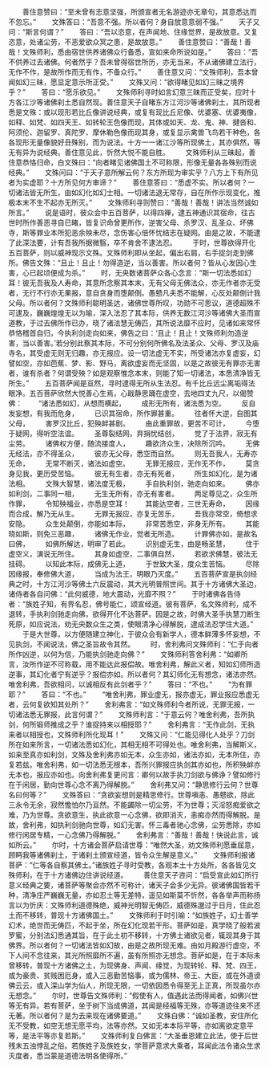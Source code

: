 <!-- { "loadSidebar": true } -->
　　善住意赞曰：“至未曾有志意坚强，所颁宣者无名游迹亦无章句，其意悉达而不忽忘。”
　　文殊答曰：“吾意不强。所以者何？身自放意意弱不强。”
　　天子又问：“斯言何谓？”
　　答曰：“吾以恣意，在声闻地、住缘觉界，是故放意。又复恣意，处诸尘劳，不恶爱欲众冥之患，是故放意。”
　　善住意赞曰：“善哉！善哉！文殊师利，悉由宿世供养诸佛众行备悉，宣如来命所说如是。”
　　答曰：“吾不供养过去诸佛。何者然乎？吾未曾得宿世所历，亦无当来，不从诸佛建立法行，无作不作，是故所作而无有作，不备众行。”
　　善住意又问：“文殊师利，吾本曾闻如幻三昧，愿显定意示所正受。”
　　文殊又问：“欲得睹见如幻三昧之境界乎？”
　　答曰：“愿乐欲见。”
　　文殊师利寻时如言幻意三昧而正受矣，应时十方各江沙等诸佛刹土悉自然现。善住意天子自睹东方江河沙等诸佛刹土，其所现者悉是文殊：或以现形若比丘像讲说经典，或复有现比丘尼像、优婆塞、优婆夷像，如释、如梵、如四天王、如转轮王色像而现，其体或如天、龙、鬼、神、揵沓和、阿须伦、迦留罗、真陀罗、摩休勒色像而现其身，或复显示禽兽飞鸟若干种色，各各现形无量像貌好丑殊别，而为说法。十方一一诸江沙等所现佛土，其亦俱然，等无有异为说经典。善住意见此，忻然大悦不能自胜。
　　文殊师利从三昧起，善住意恭恪归命，白文殊曰：“向者睹见诸佛国土不可称限，形像无量各各殊别而说经典。”
　　文殊问曰：“于天子意所解云何？东方所现为审实乎？八方上下有所见者为实虚耶？十方所见何方审谛？”
　　善住意答曰：“悉虚不实。所以者何？一切诸法皆无所生，由如幻化如幻士相。一切诸法退无常存，自在所作示现变化，推极本末不生不起亦无所灭。”
　　文殊师利寻则赞曰：“善哉！善哉！讲法当然诚如所言。”
　　说是语时，彼众会中五百菩萨，以得四禅，逮五神通识其宿命，往古世时所作善恶寻自已睹，皆复识命曾更所作，逆害父母、杀罗汉、乱圣众、坏佛寺，斯等罪业本所犯恶余殃未尽，念伤害心倍怀忧结志在疑网。由是之故，不能逮了此深法要，计有吾我所据微翳，卒不肯舍不逮法忍。
　　于时，世尊欲得开化五百菩萨，则以威神现示文殊。文殊师利即从坐起，偏出右肩，右手捉剑走到佛所。佛告文殊：“且止！且止！勿得造逆，当以善害。所以者何？皆从心发因心生害，心已起顷便成为杀。”
　　时，无央数诸菩萨众各心念言：“斯一切法悉如幻耳！彼无吾我及人寿命，其意所念察其本末，无有父母无佛法众，亦无作者亦无受者，无行不行亦无果报，意自贪身而堕颠倒。愚戆凡夫悉不能解，心反处颠倒计我父母。所以者何？文殊师利聪明圣达，诸佛世尊所叹，功勋不可思议，道德超殊不可逮及，巍巍煌煌无以为喻，深入法忍了其本际，供养无数江河沙等诸佛大圣而宣道教，于过去佛所作已办，晓了诸法慧无俦匹，其所说法靡不应时，见诸如来常怀恭恪稽首自归，今执利剑走向如来，佛告之曰：‘且止！且止！文殊师利勿造逆害，当以善害。’若分别此察其本际，不可分别何所佛名及法圣众、父母、罗汉及庙寺名，其受虚无则无归趣，亦无报应。设一切法虚无不实，所受诸法亦复虚妄，幻譬如空，亦如芭蕉、梦、影、野马，离欲虚妄而无坚固，以是之故彼无有罪亦无害者，谁有杀者？何谓受殃？如是观察惟念本末，则能了知一切诸法，本悉清净皆无所生。”
　　五百菩萨闻是亘然，寻时逮得无所从生法忍。有千比丘远尘离垢得法眼净。五百菩萨欣然大悦善心生焉，心戢静思踊在虚空，去地四丈九尺，以偈赞佛：
　　“诸法悉如幻，从想而横起，
　　成形无所有，诸法悉为空。
　　反自发妄想，有我而危身，
　　已识其宿命，所作罪甚重。
　　往者怀大逆，自图其父母，
　　害罗汉比丘，犯殃衅甚剧。
　　由此重罪故，更苦不可计，
　　今堕于疑网，得听空法谊。
　　圣尊裂结网，弃捐忧结创，
　　觉了于法界，寂无有尘劳。
　　诸佛权方便，随流接度人，
　　趣欲济众生，决除所沉吟。
　　无佛无经法，亦不得圣众，
　　彼亦无父母，悉空而自然。
　　则无吾我人，无寿亦无命，
　　无常不断灭，诸法如虚空。
　　无罪无报应，无作无不作，
　　莫贪身见我，更历受苦恼。
　　彼无有生者，亦无有死者，
　　所生如幻化，是为诸法相。
　　文殊大智慧，诸法度无极，
　　手自执利剑，驰走向如来。
　　佛亦如利剑，二事同一相，
　　无生无所有，亦无有害者。
　　两足尊见之，众生所作罪，
　　令知殃福业，亦悉是空耳！
　　其能达空者，三世无寿命，
　　因缘而合成，解乃无从生。
　　无罪无报应，亦复无苦乐，
　　吾我亦常空，倚想求安隐。
　　众生处颠倒，亦能如本际，
　　非常苦悉空，非身无所有。
　　其能晓如斯，则免三恶趣，
　　诸佛无作业，觉者无所造。
　　计罪佛亦如，是故名曰佛，
　　如佛所解达，明审了若此。
　　识别虚无生，由是畅圣慧，
　　住于虚空义，演说无所住。
　　其身如虚空，二事俱自然，
　　若欲求佛慧，彼法无挂碍。
　　以知此本际，成佛无上道，
　　于世致大圣，度众生苦恼。
　　尽除因缘报，奉修佛大道，
　　当成为法王，明眼乃灭度。”
　　五百菩萨宣是执剑经典之时，十方江河沙等佛土六反震动，其大光明普照世间。其于十方诸佛大圣边，诸侍者各自问佛：“此何威德，地大震动，光靡不照？”
　　于时诸佛各告侍者：“族姓子知，有界名忍，佛号能仁，颂宣经道。彼有菩萨，名文殊师利，成不退转，手执利剑驰走向佛，欲得开化不达菩萨。因是之故，时佛大圣手执慧刀断生死原，如应说法，劝无央数众生之类，使眼清净心得解脱，逮成法忍学住大道。”
　　于是大世尊，以方便随建立神化，于彼众会有新学人，德本鲜薄多怀妄想，不见执剑，不闻说法，佛之圣旨故令其然。
　　时，舍利弗问文殊师利：“仁于向者所作凶逆，以何为信，乃能执剑驰走向佛？”
　　文殊师利答舍利弗：“如卿所言，汝所作逆不可称载，用不能达此报偿故。唯舍利弗，解此义者，知如幻师所造逆事，其幻化者宁有逆乎？报偿亦如。所以者何？其幻师化无有想念，诸法亦然。唯舍利弗，吾欲相问，以诚相反有此剑者乎？”
　　答曰：“不也。”
　　“为有罪耶？”
　　答曰：“不也。”
　　“唯舍利弗，罪业虚无，报亦虚无，罪业报应悉虚无者，云何复欲知其处所？”
　　舍利弗言：“如文殊师利今者所说，无罪无报，一切诸法悉无罪报，此言何谓？”
　　文殊师利言：“于意云何？唯舍利弗，吾所执剑，何所锻师推成之乎？谁捉持来以相授耶？”
　　舍利弗言：“无作此剑，无执来者以相授也，文殊师利所化现耳！”
　　文殊又问：“仁能见得化人处乎？刀剑所在如来所言，一切诸法悉如幻化，其相无相不可得处也。唯舍利弗，当解斯义，如来至真亦如利剑，文殊及舍利弗亦如无本，众生亦如，诸法亦如，无本所住，亦复若兹。唯舍利弗，如一切法悉无根本，吾所兴罪报应执剑其亦如也，所积殃衅亦无本也，报应亦如也。向舍利弗复更问言：卿何以故手执刀剑欲与佛诤？譬如修行在于闲居，勤向世尊心念不离乃得解脱。”
　　舍利弗又问：“静思修行云何？世尊名曰何等？”
　　文殊答曰：“贪欲妄想则是精思修行。世尊嗔恚、愚戆欲，除此三永令无余，寂然憺怕尔乃亘然。不能蠲除一切尘劳，不为世尊；灭淫怒痴爱欲之难，乃为世尊。贪欲意生，执此欲意一心念佛，欲即消灭，恚痴亦然而得解脱。是故，舍利弗，如执利剑驰向世尊，如幻无害。怀三毒者驰心念佛，尘劳悉除，亦如修行闲居专精，一心念佛乃得解脱。”
　　舍利弗言：“善哉！善哉！快说此言，诚如所云。”
　　尔时，十方诸会菩萨启请世尊：“唯然大圣，劝文殊师利愿垂屈意，顾眄我等诸佛刹土，于诸刹土颁宣经道，皆令众生解是意义。”
　　文殊师利报诸菩萨：“仁等各自察其佛土。”诸族姓子寻时受教，各观本土十方处所，各各皆见文殊师利，在于十方诸佛边住讲说经道。
　　善住意天子咨问：“启受宣此如幻所行意义经典之要，诸菩萨等聚会亦然不可称计，诸天子会多少无异。彼诸佛国皆若干种，清净庄严巍巍无量，亦如忍土等无差特，遥见如斯莫不忻然，各各举声而称扬言以为忻庆：文殊师利道德殊绝，威神光明智无俦匹，威德殊邈过于日月，住此忍土而不移转，普现十方诸佛国土。”
　　文殊师利于时引喻：“如族姓子，幻士善学幻术，绝世而无俦匹，不起于坐，所在幻化现若干形。菩萨如是，真学晓了般若波罗蜜，分别法幻悉通其旨，在于此土初不移转，十方佛土诸欲见者，辄现其身于其佛界。所以者何？一切诸法皆如幻故，由是之故所现无难。由如月殿游行虚空，不下人间不念往来，其光所照靡所不遍，虽有所照亦无想念。菩萨如是，在于本际未曾移转，普现十方诸佛之土，为现佛身、声闻、缘觉，为现转轮、释、梵、四王，或为豪贵、贫贱困厄身，或入三恶勤苦恼事，或为儒林、帝王、大臣，或在外道谤佛云云，或入深山学为仙人，所现无限，一切依因悉令得至无上正真，所现虽尔亦无想念。”
　　尔时，世尊告文殊师利：“假使有人，值遇此法而得闻者，如佛兴世等无有异。若有菩萨，坐于树下当成佛道，其闻是经福等无殊，亦等道迹往来不还无著。所以者何？是为去来现在诸佛要道。”
　　文殊白佛：“诚如圣教，安住所化无不受教，如空无想无愿平均，法等亦然。又如无本本际平等，亦如离欲定意平等，是法平等亦复若斯。”
　　文殊师利复白佛言：“大圣垂恩建立此法，使于后世残末五浊悖乱之俗。若族姓子及族姓女，学菩萨意求大乘者，耳闻此法令诸众生求灭度者，悉当蒙是道德法明各使得所。”

